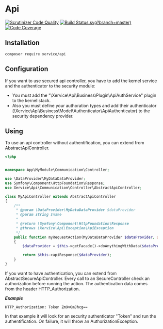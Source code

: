 Api
=====================

[![Scrutinizer Code Quality](https://scrutinizer-ci.com/g/xervice/api/badges/quality-score.png?b=master)](https://scrutinizer-ci.com/g/xervice/api/?branch=master)
[![Build Status](https://travis-ci.org/xervice/api).svg?branch=master)](https://travis-ci.org/xervice/api)
[![Code Coverage](https://scrutinizer-ci.com/g/xervice/api/badges/coverage.png?b=master)](https://scrutinizer-ci.com/g/xervice/api/?branch=master)

Installation
-----------------
```
composer require xervice/api
```

Configuration
-----------------
If you want to use secured api controller, you have to add the kernel service  and the authenticator to the security module:
* You must add the "\Xervice\Api\Business\Plugin\ApiAuthService" plugin to the kernel stack.
* Also you must define your authoration types and add their authenticator (\Xervice\Api\Business\Model\Authenticator\ApiAuthenticator) to the security dependency provider.

Using
-----------------

To use an api controller without authentification, you can extend from AbstractApiController.

```php
<?php


namespace App\MyModule\Communication\Controller;

use \DataProvider\MyDataDataProvider;
use Symfony\Component\HttpFoundation\Response;
use Xervice\Api\Communication\Controller\AbstractApiController;

class MyApiController extends AbstractApiController
{
    /**
     * @param \DataProvider\MyDataDataProvider $dataProvider
     * @param string $name
     *
     * @return \Symfony\Component\HttpFoundation\Response
     * @throws \Xervice\Api\Exception\ApiException
     */
    public function myRequestAction(MyDataDataProvider $dataProvider, string $name): Response
    {
        $dataProvider = $this->getFacade()->doAnythingWithData($dataProvider);

        return $this->apiResponse($dataProvider);
    }
}
```

If you want to have authentication, you can extend from AbstractSecureApiController.
Every call to an SecureController check an authorization before running the action.
The authentication data comes from the header HTTP_Authorization.

***Example***
```
HTTP_Authorization: Token Zm9vOmJhcg==
```

In that example it will look for an security authenticator "Token" and run the authentification. On failure, it will throw an AuthorizationException.